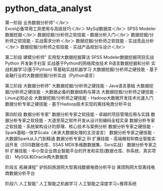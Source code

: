 # python_data_analyst

第一阶段
业务数据分析师"＜/br＞	
        Excel必备常用工具使用与高级技巧＜/br＞
	MySql数据库＜/br＞
	SPSS Modeler数据挖掘＜/br＞
	数据挖掘/分析师之软技能 - 数据分析入门＜/br＞
	数据挖掘/分析师之软技能 - 实战需求分析＜/br＞
	数据挖掘/分析师之软技能 - 实战竞品分析＜/br＞
	数据挖掘/分析师之软技能 - 实战产品规划与设计＜/br＞
	
第二阶段
建模分析师"	实用型大数据挖掘算法
	SPSS Modeler数据挖掘项目实战
	Python 开发新手扫盲
	实战基于Python的网络爬虫技术
	R语言数据挖掘和分析
	实战机器学习(基于Python)
	零基础实战机器学习
	大数据挖掘/分析师之硬技能 - 基于金融行业的大数据挖掘/分析实战（Python语言）
	
第三阶段
大数据分析师"	大数据挖掘/分析师之硬技能 - Java语言基础
	大数据挖掘/分析师之硬技能 - 大数据必备的数据结构与算法
	大数据挖掘/分析师之硬技能 - Linux必知必会
	大数据挖掘/分析师之硬技能 - Hadoop大数据开发技术光速入门
	数据分析专家之硬技能 - 基于Hadoop技术实现的离线电商分析平台
	
第四阶段
数据分析专家"	数据分析专家之软技能 - 卓越的项目管理应用与实践
	数据分析专家之软技能 - 大道至简之软件开发从设计到编码全程实录
	数据分析专家之软技能 - 系统架构设计的原理、核心技术与案例分析
	数据分析专家之硬技能 - Spark基础--快学Scala（未来大数据处理的主流语言）
	数据分析专家之硬技能 - 大数据Spark从入门到精通
	数据分析专家之 BI 扩展技能 - 高端微软BI商业智能实战开发（SSIS数据仓库、SSAS MDX多维数数据集、Ssrs实战）
	数据分析专家之 BI 扩展技能 - 中小型企业商业智能平台的开发和实现(数据仓库、BI系统、真实项目）
	MySQL和Oracle两大数据库
	
阶段五
拓展课程"	驴妈妈旅游网大型离线数据电商分析平台
	某团购网大型离线电商数据分析平台
	
阶段六
人工智能"	人工智能之机器学习
	人工智能之深度学习+推荐系统

